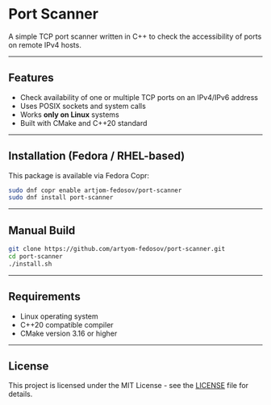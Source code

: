 # Port Scanner

A simple TCP port scanner written in C++ to check the accessibility of ports on remote IPv4 hosts.

---

## Features

- Check availability of one or multiple TCP ports on an IPv4/IPv6 address
- Uses POSIX sockets and system calls
- Works **only on Linux** systems
- Built with CMake and C++20 standard

---

## Installation (Fedora / RHEL-based)

This package is available via Fedora Copr:

```bash
sudo dnf copr enable artjom-fedosov/port-scanner
sudo dnf install port-scanner
```

---

## Manual Build

```bash
git clone https://github.com/artyom-fedosov/port-scanner.git
cd port-scanner
./install.sh
```

---

## Requirements

- Linux operating system
- C++20 compatible compiler
- CMake version 3.16 or higher

---

## License

This project is licensed under the MIT License - see the [LICENSE](LICENSE) file for details.
